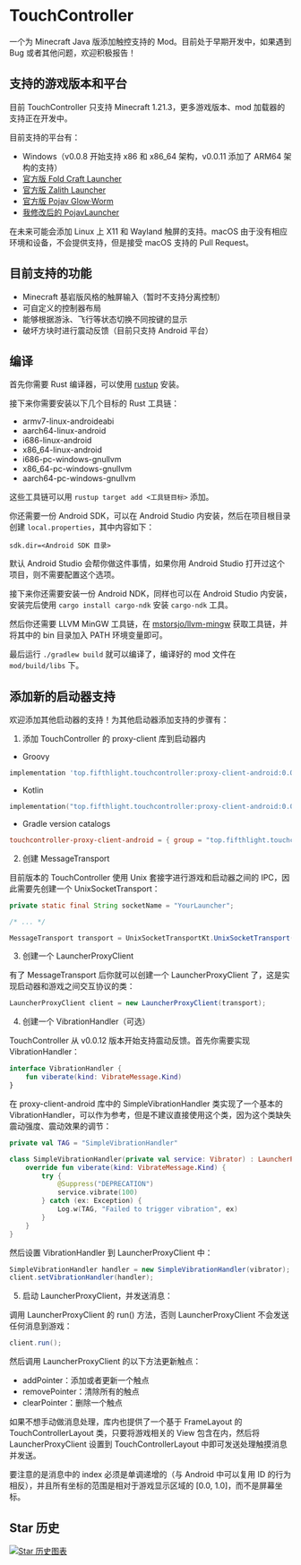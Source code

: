 # TouchController

一个为 Minecraft Java 版添加触控支持的 Mod。目前处于早期开发中，如果遇到 Bug 或者其他问题，欢迎积极报告！

## 支持的游戏版本和平台

目前 TouchController 只支持 Minecraft 1.21.3，更多游戏版本、mod 加载器的支持正在开发中。

目前支持的平台有：

- Windows（v0.0.8 开始支持 x86 和 x86_64 架构，v0.0.11 添加了 ARM64 架构的支持）
- [官方版 Fold Craft Launcher](https://github.com/FCL-Team/FoldCraftLauncher)
- [官方版 Zalith Launcher](https://github.com/ZalithLauncher/ZalithLauncher)
- [官方版 Pojav Glow·Worm](https://github.com/Vera-Firefly/Pojav-Glow-Worm)
- [我修改后的 PojavLauncher](https://github.com/fifth-light/PojavLauncher)

在未来可能会添加 Linux 上 X11 和 Wayland 触屏的支持。macOS 由于没有相应环境和设备，不会提供支持，但是接受 macOS 支持的 Pull Request。

## 目前支持的功能

- Minecraft 基岩版风格的触屏输入（暂时不支持分离控制）
- 可自定义的控制器布局
- 能够根据游泳、飞行等状态切换不同按键的显示
- 破坏方块时进行震动反馈（目前只支持 Android 平台）

## 编译

首先你需要 Rust 编译器，可以使用 [rustup](https://rustup.rs/) 安装。

接下来你需要安装以下几个目标的 Rust 工具链：

- armv7-linux-androideabi
- aarch64-linux-android
- i686-linux-android
- x86_64-linux-android
- i686-pc-windows-gnullvm
- x86_64-pc-windows-gnullvm
- aarch64-pc-windows-gnullvm

这些工具链可以用 `rustup target add <工具链目标>` 添加。

你还需要一份 Android SDK，可以在 Android Studio 内安装，然后在项目根目录创建 `local.properties`，其中内容如下：

```
sdk.dir=<Android SDK 目录>
```

默认 Android Studio 会帮你做这件事情，如果你用 Android Studio 打开过这个项目，则不需要配置这个选项。

接下来你还需要安装一份 Android NDK，同样也可以在 Android Studio 内安装，安装完后使用 `cargo install cargo-ndk` 安装 `cargo-ndk` 工具。

然后你还需要 LLVM MinGW 工具链，在 [mstorsjo/llvm-mingw](https://github.com/mstorsjo/llvm-mingw/releases) 获取工具链，并将其中的
bin 目录加入 PATH 环境变量即可。

最后运行 `./gradlew build` 就可以编译了，编译好的 mod 文件在 `mod/build/libs` 下。

## 添加新的启动器支持

欢迎添加其他启动器的支持！为其他启动器添加支持的步骤有：

1. 添加 TouchController 的 proxy-client 库到启动器内

- Groovy
```groovy
implementation 'top.fifthlight.touchcontroller:proxy-client-android:0.0.2'
```

- Kotlin
```kotlin
implementation("top.fifthlight.touchcontroller:proxy-client-android:0.0.2")
```

- Gradle version catalogs
```toml
touchcontroller-proxy-client-android = { group = "top.fifthlight.touchcontroller", name = "proxy-client-android", version = "0.0.2" }
```

2. 创建 MessageTransport

目前版本的 TouchController 使用 Unix 套接字进行游戏和启动器之间的 IPC，因此需要先创建一个 UnixSocketTransport：

```java
private static final String socketName = "YourLauncher";

/* ... */

MessageTransport transport = UnixSocketTransportKt.UnixSocketTransport(socketName);
```

3. 创建一个 LauncherProxyClient

有了 MessageTransport 后你就可以创建一个 LauncherProxyClient 了，这是实现启动器和游戏之间交互协议的类：

```java
LauncherProxyClient client = new LauncherProxyClient(transport);
```

4. 创建一个 VibrationHandler（可选）

TouchController 从 v0.0.12 版本开始支持震动反馈。首先你需要实现 VibrationHandler：

```kotlin
interface VibrationHandler {
    fun viberate(kind: VibrateMessage.Kind)
}
```

在 proxy-client-android 库中的 SimpleVibrationHandler 类实现了一个基本的 VibrationHandler，可以作为参考，但是不建议直接使用这个类，因为这个类缺失震动强度、震动效果的调节：

```kotlin
private val TAG = "SimpleVibrationHandler"

class SimpleVibrationHandler(private val service: Vibrator) : LauncherProxyClient.VibrationHandler {
    override fun viberate(kind: VibrateMessage.Kind) {
        try {
            @Suppress("DEPRECATION")
            service.vibrate(100)
        } catch (ex: Exception) {
            Log.w(TAG, "Failed to trigger vibration", ex)
        }
    }
}
```

然后设置 VibrationHandler 到 LauncherProxyClient 中：

```java
SimpleVibrationHandler handler = new SimpleVibrationHandler(vibrator);
client.setVibrationHandler(handler);
```

5. 启动 LauncherProxyClient，并发送消息：

调用 LauncherProxyClient 的 run() 方法，否则 LauncherProxyClient 不会发送任何消息到游戏：

```java
client.run();
```

然后调用 LauncherProxyClient 的以下方法更新触点：

- addPointer：添加或者更新一个触点
- removePointer：清除所有的触点
- clearPointer：删除一个触点

如果不想手动做消息处理，库内也提供了一个基于 FrameLayout 的 TouchControllerLayout 类，只要将游戏相关的 View 包含在内，然后将 LauncherProxyClient 设置到 TouchControllerLayout 中即可发送处理触摸消息并发送。

要注意的是消息中的 index 必须是单调递增的（与 Android 中可以复用 ID 的行为相反），并且所有坐标的范围是相对于游戏显示区域的 [0.0, 1.0]，而不是屏幕坐标。

## Star 历史

<a href="https://star-history.com/#fifth-light/TouchController&Date">
 <picture>
   <source media="(prefers-color-scheme: dark)" srcset="https://api.star-history.com/svg?repos=fifth-light/TouchController&type=Date&theme=dark" />
   <source media="(prefers-color-scheme: light)" srcset="https://api.star-history.com/svg?repos=fifth-light/TouchController&type=Date" />
   <img alt="Star 历史图表" src="https://api.star-history.com/svg?repos=fifth-light/TouchController&type=Date" />
 </picture>
</a>
